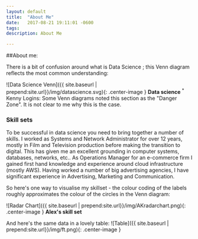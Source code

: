```yaml
---
layout: default
title:  "About Me"
date:   2017-08-21 19:11:01 -0600
tags:
description: About Me

---
```


##About me:

There is a bit of confusion around what is Data Science ; this Venn diagram reflects the most common understanding:

![Data Science Venn]({{ site.baseurl | prepend:site.url}}/img/datascience.svg){: .center-image } <b>Data science</b>
<sup>* </sup> Kenny Logins: Some Venn diagrams noted this section as the "Danger Zone". It is not clear to me why this is the case.

### Skill sets
To be successful in data science you need to bring together a number of skills.
I worked as Systems and Network Administrator for over 12 years, mostly in Film and Television production before making the transition to digital. This has given me an excellent grounding in computer systems, databases, networks, etc.. As Operations Manager for an e-commerce firm I gained first hand knowledge and experience around cloud infrastructure (mostly AWS). Having worked a number of big advertising agencies, I have significant experience in Advertising, Marketing and Communication.

So here's one way to visualise my skillset - the colour coding of the labels roughly approximates the colour of the circles in the Venn diagram:

![Radar Chart]({{ site.baseurl | prepend:site.url}}/img/AKradarchart.png){: .center-image } <b> Alex's skill set </b>

And here's the same data in a lovely table:
![Table]({{ site.baseurl | prepend:site.url}}/img/ft.png){: .center-image }
